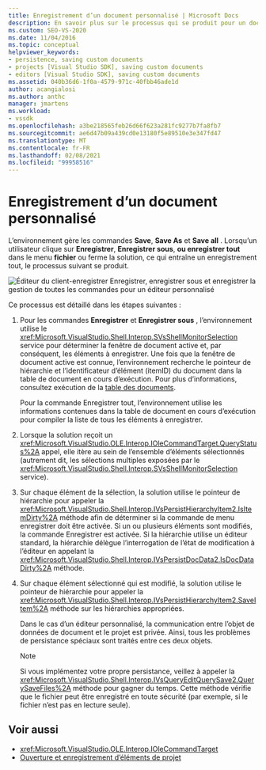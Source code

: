 ```yaml
---
title: Enregistrement d’un document personnalisé | Microsoft Docs
description: En savoir plus sur le processus qui se produit pour un document personnalisé pour un type de projet que vous ajoutez à l’IDE de Visual Studio.
ms.custom: SEO-VS-2020
ms.date: 11/04/2016
ms.topic: conceptual
helpviewer_keywords:
- persistence, saving custom documents
- projects [Visual Studio SDK], saving custom documents
- editors [Visual Studio SDK], saving custom documents
ms.assetid: 040b36d6-1f0a-4579-971c-40fbb46ade1d
author: acangialosi
ms.author: anthc
manager: jmartens
ms.workload:
- vssdk
ms.openlocfilehash: a3be218565feb26d66f623a281fc9277b7fa8fb7
ms.sourcegitcommit: ae6d47b09a439cd0e13180f5e89510e3e347fd47
ms.translationtype: MT
ms.contentlocale: fr-FR
ms.lasthandoff: 02/08/2021
ms.locfileid: "99958516"
---
```

# <a name="saving-a-custom-document"></a>Enregistrement d’un document personnalisé
L’environnement gère les commandes **Save**, **Save As** et **Save all** . Lorsqu’un utilisateur clique sur **Enregistrer**, **Enregistrer sous**, **ou enregistrer tout** dans le menu **fichier** ou ferme la solution, ce qui entraîne un enregistrement tout, le processus suivant se produit.

 ![Éditeur du client-enregistrer](../../extensibility/internals/media/private.gif "Blockchain privée") Enregistrer, enregistrer sous et enregistrer la gestion de toutes les commandes pour un éditeur personnalisé

 Ce processus est détaillé dans les étapes suivantes :

1. Pour les commandes **Enregistrer** et **Enregistrer sous** , l’environnement utilise le <xref:Microsoft.VisualStudio.Shell.Interop.SVsShellMonitorSelection> service pour déterminer la fenêtre de document active et, par conséquent, les éléments à enregistrer. Une fois que la fenêtre de document active est connue, l’environnement recherche le pointeur de hiérarchie et l’identificateur d’élément (itemID) du document dans la table de document en cours d’exécution. Pour plus d’informations, consultez exécution de la [table des documents](../../extensibility/internals/running-document-table.md).

     Pour la commande Enregistrer tout, l’environnement utilise les informations contenues dans la table de document en cours d’exécution pour compiler la liste de tous les éléments à enregistrer.

2. Lorsque la solution reçoit un <xref:Microsoft.VisualStudio.OLE.Interop.IOleCommandTarget.QueryStatus%2A> appel, elle itère au sein de l’ensemble d’éléments sélectionnés (autrement dit, les sélections multiples exposées par le <xref:Microsoft.VisualStudio.Shell.Interop.SVsShellMonitorSelection> service).

3. Sur chaque élément de la sélection, la solution utilise le pointeur de hiérarchie pour appeler la <xref:Microsoft.VisualStudio.Shell.Interop.IVsPersistHierarchyItem2.IsItemDirty%2A> méthode afin de déterminer si la commande de menu enregistrer doit être activée. Si un ou plusieurs éléments sont modifiés, la commande Enregistrer est activée. Si la hiérarchie utilise un éditeur standard, la hiérarchie délègue l’interrogation de l’état de modification à l’éditeur en appelant la <xref:Microsoft.VisualStudio.Shell.Interop.IVsPersistDocData2.IsDocDataDirty%2A> méthode.

4. Sur chaque élément sélectionné qui est modifié, la solution utilise le pointeur de hiérarchie pour appeler la <xref:Microsoft.VisualStudio.Shell.Interop.IVsPersistHierarchyItem2.SaveItem%2A> méthode sur les hiérarchies appropriées.

     Dans le cas d’un éditeur personnalisé, la communication entre l’objet de données de document et le projet est privée. Ainsi, tous les problèmes de persistance spéciaux sont traités entre ces deux objets.

    > [!NOTE]
    > Si vous implémentez votre propre persistance, veillez à appeler la <xref:Microsoft.VisualStudio.Shell.Interop.IVsQueryEditQuerySave2.QuerySaveFiles%2A> méthode pour gagner du temps. Cette méthode vérifie que le fichier peut être enregistré en toute sécurité (par exemple, si le fichier n’est pas en lecture seule).

## <a name="see-also"></a>Voir aussi
- <xref:Microsoft.VisualStudio.OLE.Interop.IOleCommandTarget>
- [Ouverture et enregistrement d’éléments de projet](../../extensibility/internals/opening-and-saving-project-items.md)
